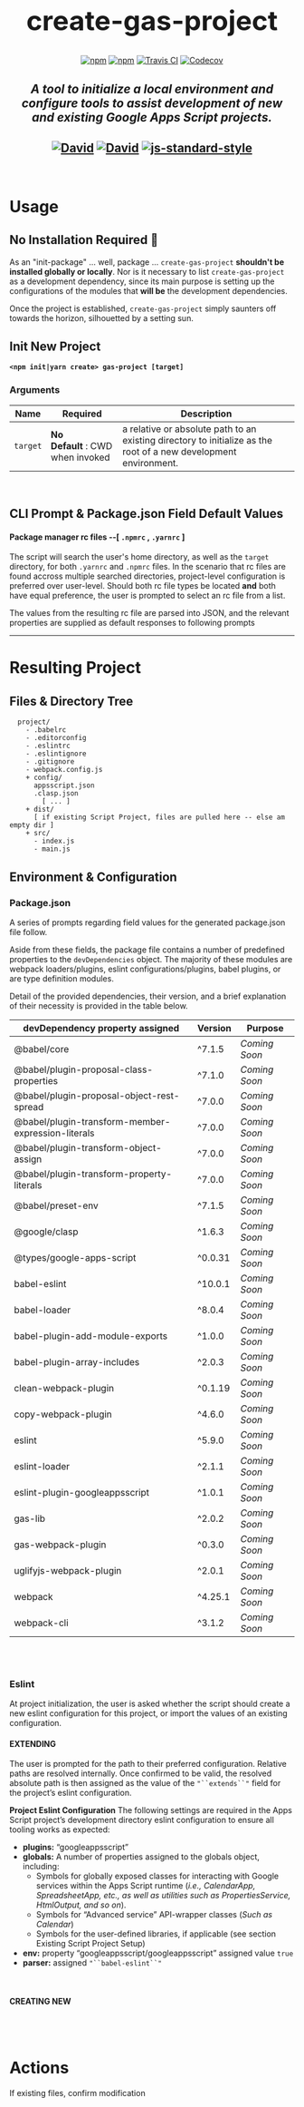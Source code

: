 <div style="text-align: center;">

  <h1 style="font-size: 3rem">
   create-gas-project
  </h1>

  [![npm](https://img.shields.io/npm/l/create-gas-project.svg?style=flat-square)](https://www.npmjs.org/package/create-gas-project) [![npm](https://img.shields.io/npm/v/create-gas-project.svg?style=flat-square)](https://www.npmjs.org/package/create-gas-project) [![Travis CI](https://img.shields.io/travis/csmith14/create-gas-project.svg?style=flat-square)](https://travis-ci.org/csmith14/create-gas-project) [![Codecov](https://img.shields.io/codecov/c/github/csmith14/create-gas-project.svg?style=flat-square)]()

  *A tool to initialize a local environment and configure tools to assist development of new and existing Google Apps Script projects.*
  --
  [![David](https://img.shields.io/david/csmith14/create-gas-project.svg?style=flat-square)](https://david-dm.org/csmith14/create-gas-project) [![David](https://img.shields.io/david/dev/csmith14/create-gas-project.svg?style=flat-square)](https://david-dm.org/csmith14/create-gas-project?type=dev)
  [![js-standard-style](https://img.shields.io/badge/code%20style-standard-brightgreen.svg)](http://standardjs.com)
  ---
</div>
<br>

# Usage


## No Installation Required :no_entry_sign:
As an "init-package" ... well, package ... `create-gas-project` **shouldn't be installed globally or locally**. 
Nor is it necessary to list `create-gas-project` as a development dependency, since its main purpose is setting up the configurations of the modules that **will be** the development dependencies.

Once the project is established, `create-gas-project` simply saunters off towards the horizon, silhouetted by a setting sun.

## **Init New Project**
**`<npm init|yarn create> gas-project [target]`**

### Arguments
| Name | Required | Description |
|--|--|--|
| `target` | **No** <br> **Default** : CWD when invoked | a relative or absolute path to an existing directory to initialize as the root of a new development environment. |

<br/>

## CLI Prompt & Package.json Field Default Values
#### Package manager rc files --[ `.npmrc` , `.yarnrc` ]
The script will search the user's home directory, as well as the `target` directory, for both `.yarnrc` and `.npmrc` files. 
In the scenario that rc files are found accross multiple searched directories, project-level configuration is preferred over user-level.
Should both rc file types be located **and** both have equal preference, the user is prompted to select an rc file from a list.

The values from the resulting rc file are parsed into JSON, and the relevant properties are supplied as default responses to following prompts

---

# Resulting Project
## Files & Directory Tree
```
  project/
    - .babelrc
    - .editorconfig
    - .eslintrc
    - .eslintignore
    - .gitignore
    - webpack.config.js
    + config/
      appsscript.json
      .clasp.json
        [ ... ]
    + dist/
      [ if existing Script Project, files are pulled here -- else am empty dir ]
    + src/
      - index.js
      - main.js
```

## Environment & Configuration

### Package.json

A series of prompts regarding field values for the generated package.json file follow.

Aside from these fields, the package file contains a number of predefined properties to the `devDependencies` object.
The majority of these modules are webpack loaders/plugins, eslint configurations/plugins, babel plugins, or are type definition modules.

Detail of the provided dependencies, their version, and a brief explanation of their necessity is provided in the table below.


| **devDependency** property assigned                | **Version** | **Purpose** |
|----------------------------------------------------|-------------|-------------|
| @babel/core                                        | ^7.1.5      |   *Coming Soon*          |
| @babel/plugin-proposal-class-properties            | ^7.1.0      |   *Coming Soon*          |
| @babel/plugin-proposal-object-rest-spread          | ^7.0.0      |   *Coming Soon*          |
| @babel/plugin-transform-member-expression-literals | ^7.0.0      |   *Coming Soon*          |
| @babel/plugin-transform-object-assign              | ^7.0.0      |   *Coming Soon*          |
| @babel/plugin-transform-property-literals          | ^7.0.0      |   *Coming Soon*          |
| @babel/preset-env                                  | ^7.1.5      |   *Coming Soon*          |
| @google/clasp                                      | ^1.6.3      |   *Coming Soon*          |
| @types/google-apps-script                          | ^0.0.31     |   *Coming Soon*          |
| babel-eslint                                       | ^10.0.1     |   *Coming Soon*          |
| babel-loader                                       | ^8.0.4      |   *Coming Soon*          |
| babel-plugin-add-module-exports                    | ^1.0.0      |   *Coming Soon*          |
| babel-plugin-array-includes                        | ^2.0.3      |   *Coming Soon*          |
| clean-webpack-plugin                               | ^0.1.19     |   *Coming Soon*          |
| copy-webpack-plugin                                | ^4.6.0      |   *Coming Soon*          |
| eslint                                             | ^5.9.0      |   *Coming Soon*          |
| eslint-loader                                      | ^2.1.1      |   *Coming Soon*          |
| eslint-plugin-googleappsscript                     | ^1.0.1      |   *Coming Soon*          |
| gas-lib                                            | ^2.0.2      |   *Coming Soon*          |
| gas-webpack-plugin                                 | ^0.3.0      |   *Coming Soon*          |
| uglifyjs-webpack-plugin                            | ^2.0.1      |   *Coming Soon*          |
| webpack                                            | ^4.25.1     |   *Coming Soon*          |
| webpack-cli                                        | ^3.1.2      |   *Coming Soon*          |

<br/>
<br/>

### Eslint

At project initialization, the user is asked whether the script should create a new eslint configuration for this project, or import the values of an existing configuration.


#### EXTENDING

The user is prompted for the path to their preferred configuration. Relative paths are resolved internally.
Once confirmed to be valid, the resolved absolute path is then assigned as the value of the `"``extends``"` field for the project’s eslint configuration.

**Project Eslint Configuration**
The following settings are required in the Apps Script project’s development directory eslint configuration to ensure all tooling works as expected:

- **plugins:** “googleappsscript”
- **globals:** A number of properties assigned to the globals object, including:
    - Symbols for globally exposed classes for interacting with Google services within the Apps Script runtime (*i.e., CalendarApp, SpreadsheetApp, etc., as well as utilities such as PropertiesService, HtmlOutput, and so on*).
    - Symbols for “Advanced service” API-wrapper classes (*Such as Calendar*)
    - Symbols for the user-defined libraries, if applicable (see section Existing Script Project Setup)
- **env:** property “googleappsscript/googleappsscript” assigned value `true`
- **parser:** assigned `"``babel-eslint``"`

<br>


#### CREATING NEW

<br>
<br>

# Actions

If existing files, confirm modification


